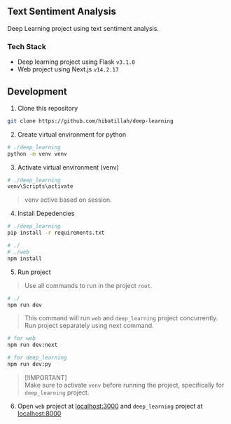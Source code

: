 ## Text Sentiment Analysis

Deep Learning project using text sentiment analysis.

### Tech Stack
- Deep learning project using Flask `v3.1.0`
- Web project using Next.js `v14.2.17`

## Development

1. Clone this repository

```bash
git clone https://github.com/hibatillah/deep-learning
```

2. Create virtual environment for python

```bash
# ./deep_learning
python -m venv venv
```

3. Activate virtual environment (venv)

```bash
# ./deep_learning
venv\Scripts\activate
```

> venv active based on session.

4. Install Depedencies

```bash
# ./deep_learning
pip install -r requirements.txt
```

```bash
# ./
# ./web
npm install
```

5. Run project

> Use all commands to run in the project `root`.

```bash
# ./
npm run dev
```

> This command will run `web` and `deep_learning` project concurrently. <br>
> Run project separately using next command.

```bash
# for web
npm run dev:next

# for deep_learning
npm run dev:py
```

> [!IMPORTANT] <br>
> Make sure to activate `venv` before running the project, specifically for `deep_learning` project.

6. Open `web` project at [localhost:3000](http://localhost:3000) and `deep_learning` project at [localhost:8000](http://localhost:8000)
